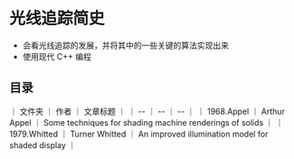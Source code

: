 # 光线追踪简史

- 会看光线追踪的发展，并将其中的一些关键的算法实现出来
- 使用现代 C++ 编程

## 目录

｜  文件夹  ｜  作者    ｜  文章标题    ｜
｜  --  ｜  --  ｜  --  ｜
｜  1968.Appel  ｜ Arthur Appel ｜  Some techniques for shading machine renderings of solids    ｜
｜  1979.Whitted ｜ Turner Whitted  ｜  An improved illumination model for shaded display   ｜